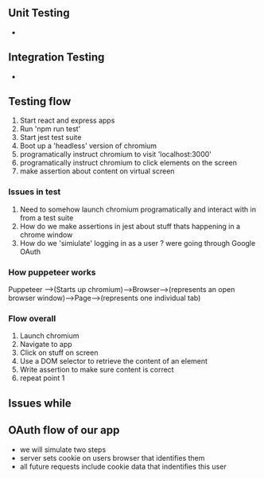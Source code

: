 ## Unit Testing

-

## Integration Testing

-

## Testing flow

1. Start react and express apps
2. Run 'npm run test'
3. Start jest test suite
4. Boot up a 'headless' version of chromium
5. programatically instruct chromium to visit 'localhost:3000'
6. programatically instruct chromium to click elements on the screen
7. make assertion about content on virtual screen

### Issues in test

1. Need to somehow launch chromium programatically and interact with in from a test suite
2. How do we make assertions in jest about stuff thats happening in a chrome window
3. How do we 'simiulate' logging in as a user ? were going through Google OAuth

### How puppeteer works

Puppeteer -->(Starts up chromium)-->Browser-->(represents an open browser window)-->Page-->(represents one individual tab)

### Flow overall

1. Launch chromium
2. Navigate to app
3. Click on stuff on screen
4. Use a DOM selector to retrieve the content of an element
5. Write assertion to make sure content is correct
6. repeat point 1

## Issues while

## OAuth flow of our app

- we will simulate two steps
- server sets cookie on users browser that identifies them
- all future requests include cookie data that indentifies this user
